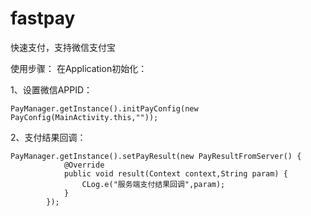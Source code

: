 # fastpay
快速支付，支持微信支付宝

使用步骤：
在Application初始化：    
  
1、设置微信APPID：  
```
PayManager.getInstance().initPayConfig(new PayConfig(MainActivity.this,""));  
```
  
2、支付结果回调：  
```
PayManager.getInstance().setPayResult(new PayResultFromServer() {  
            @Override  
            public void result(Context context,String param) {  
                CLog.e("服务端支付结果回调",param);  
            }  
        }); 
```
